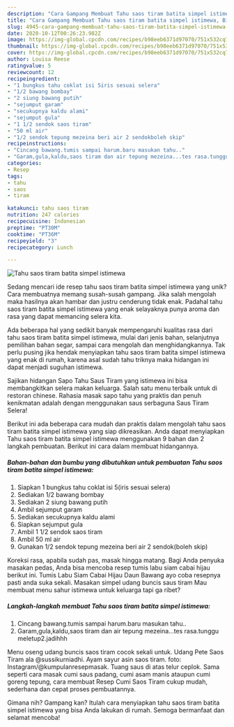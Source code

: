 ```yaml
---
description: "Cara Gampang Membuat Tahu saos tiram batita simpel istimewa, Bisa Manjain Lidah"
title: "Cara Gampang Membuat Tahu saos tiram batita simpel istimewa, Bisa Manjain Lidah"
slug: 4945-cara-gampang-membuat-tahu-saos-tiram-batita-simpel-istimewa-bisa-manjain-lidah
date: 2020-10-12T00:26:23.982Z
image: https://img-global.cpcdn.com/recipes/b98eeb6371d97070/751x532cq70/tahu-saos-tiram-batita-simpel-istimewa-foto-resep-utama.jpg
thumbnail: https://img-global.cpcdn.com/recipes/b98eeb6371d97070/751x532cq70/tahu-saos-tiram-batita-simpel-istimewa-foto-resep-utama.jpg
cover: https://img-global.cpcdn.com/recipes/b98eeb6371d97070/751x532cq70/tahu-saos-tiram-batita-simpel-istimewa-foto-resep-utama.jpg
author: Louisa Reese
ratingvalue: 5
reviewcount: 12
recipeingredient:
- "1 bungkus tahu coklat isi 5iris sesuai selera"
- "1/2 bawang bombay"
- "2 siung bawang putih"
- "sejumput garam"
- "secukupnya kaldu alami"
- "sejumput gula"
- "1 1/2 sendok saos tiram"
- "50 ml air"
- "1/2 sendok tepung mezeina beri air 2 sendokboleh skip"
recipeinstructions:
- "Cincang bawang.tumis sampai harum.baru masukan tahu.."
- "Garam,gula,kaldu,saos tiram dan air tepung mezeina...tes rasa.tunggu meletup2.jadihhh"
categories:
- Resep
tags:
- tahu
- saos
- tiram

katakunci: tahu saos tiram 
nutrition: 247 calories
recipecuisine: Indonesian
preptime: "PT30M"
cooktime: "PT36M"
recipeyield: "3"
recipecategory: Lunch

---
```



![Tahu saos tiram batita simpel istimewa](https://img-global.cpcdn.com/recipes/b98eeb6371d97070/751x532cq70/tahu-saos-tiram-batita-simpel-istimewa-foto-resep-utama.jpg)

Sedang mencari ide resep tahu saos tiram batita simpel istimewa yang unik? Cara membuatnya memang susah-susah gampang. Jika salah mengolah maka hasilnya akan hambar dan justru cenderung tidak enak. Padahal tahu saos tiram batita simpel istimewa yang enak selayaknya punya aroma dan rasa yang dapat memancing selera kita.

Ada beberapa hal yang sedikit banyak mempengaruhi kualitas rasa dari tahu saos tiram batita simpel istimewa, mulai dari jenis bahan, selanjutnya pemilihan bahan segar, sampai cara mengolah dan menghidangkannya. Tak perlu pusing jika hendak menyiapkan tahu saos tiram batita simpel istimewa yang enak di rumah, karena asal sudah tahu triknya maka hidangan ini dapat menjadi suguhan istimewa.

Sajikan hidangan Sapo Tahu Saus Tiram yang istimewa ini bisa membangkitkan selera makan keluarga. Salah satu menu terbaik untuk di restoran chinese. Rahasia masak sapo tahu yang praktis dan penuh kenikmatan adalah dengan menggunakan saus serbaguna Saus Tiram Selera!


Berikut ini ada beberapa cara mudah dan praktis dalam mengolah tahu saos tiram batita simpel istimewa yang siap dikreasikan. Anda dapat menyiapkan Tahu saos tiram batita simpel istimewa menggunakan 9 bahan dan 2 langkah pembuatan. Berikut ini cara dalam membuat hidangannya.

<!--inarticleads1-->

##### Bahan-bahan dan bumbu yang dibutuhkan untuk pembuatan Tahu saos tiram batita simpel istimewa:

1. Siapkan 1 bungkus tahu coklat isi 5(iris sesuai selera)
1. Sediakan 1/2 bawang bombay
1. Sediakan 2 siung bawang putih
1. Ambil sejumput garam
1. Sediakan secukupnya kaldu alami
1. Siapkan sejumput gula
1. Ambil 1 1/2 sendok saos tiram
1. Ambil 50 ml air
1. Gunakan 1/2 sendok tepung mezeina beri air 2 sendok(boleh skip)


Koreksi rasa, apabila sudah pas, masak hingga matang. Bagi Anda penyuka masakan pedas, Anda bisa mencoba resep tumis labu siam cabai hijau berikut ini. Tumis Labu Siam Cabai Hijau Daun Bawang ayo coba resepnya pasti anda suka sekali. Masakan simpel udang buncis saus tiram Mau membuat menu sahur istimewa untuk keluarga tapi ga ribet? 

<!--inarticleads2-->

##### Langkah-langkah membuat Tahu saos tiram batita simpel istimewa:

1. Cincang bawang.tumis sampai harum.baru masukan tahu..
1. Garam,gula,kaldu,saos tiram dan air tepung mezeina...tes rasa.tunggu meletup2.jadihhh


Menu oseng udang buncis saos tiram cocok sekali untuk. Udang Pete Saos Tiram ala @sussikurniadhi. Ayam sayur asin saos tiram. foto: Instagram/@kumpulanresepmasak. Tuang saus di atas telur ceplok. Sama seperti cara masak cumi saus padang, cumi asam manis ataupun cumi goreng tepung, cara membuat Resep Cumi Saos Tiram cukup mudah, sederhana dan cepat proses pembuatannya. 

Gimana nih? Gampang kan? Itulah cara menyiapkan tahu saos tiram batita simpel istimewa yang bisa Anda lakukan di rumah. Semoga bermanfaat dan selamat mencoba!
